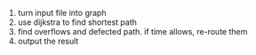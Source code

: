 1. turn input file into graph
2. use dijkstra to find shortest path
3. find overflows and defected path. if time allows, re-route them
4. output the result